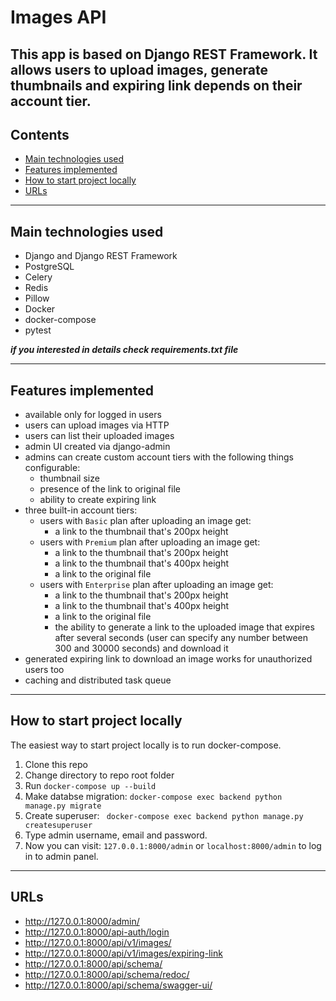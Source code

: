 # **Images API**
This app is based on Django REST Framework. It allows users to upload images, generate thumbnails and expiring link depends on their account tier.
---
## Contents
* [Main technologies used](#main-technologies-used)
* [Features implemented](#features-implemented)
* [How to start project locally](#how-to-start-project-locally)
* [URLs](#urls)

---
## **Main technologies used**
- Django and Django REST Framework
- PostgreSQL
- Celery
- Redis
- Pillow
- Docker
- docker-compose
- pytest

***if you interested in details check **requirements.txt** file***

---
## **Features implemented**
- available only for logged in users
- users can upload images via HTTP
- users can list their uploaded images
- admin UI created via django-admin
- admins can create custom account tiers with the following things configurable:
    - thumbnail size
    - presence of the link to original file
    - ability to create expiring link
- three built-in account tiers:
    - users with `Basic` plan after uploading an image get:
        - a link to the thumbnail that's 200px height
    - users with `Premium` plan after uploading an image get:
        - a link to the thumbnail that's 200px height
        - a link to the thumbnail that's 400px height
        - a link to the original file
    - users with `Enterprise` plan after uploading an image get:
        - a link to the thumbnail that's 200px height
        - a link to the thumbnail that's 400px height
        - a link to the original file
        - the ability to generate a link to the uploaded image that expires after several seconds (user can specify any number between 300 and 30000 seconds) and download it
- generated expiring link to download an image works for unauthorized users too
- caching and distributed task queue

---
## **How to start project locally**
The easiest way to start project locally is to run docker-compose.

1. Clone this repo
2. Change directory to repo root folder
3. Run `docker-compose up --build`
4. Make databse migration: `docker-compose exec backend python manage.py migrate`
5. Create superuser: ` docker-compose exec backend python manage.py createsuperuser`
6. Type admin username, email and password.
7. Now you can visit: `127.0.0.1:8000/admin` or `localhost:8000/admin` to log in to admin panel.
---
## **URLs**
- http://127.0.0.1:8000/admin/
- http://127.0.0.1:8000/api-auth/login
- http://127.0.0.1:8000/api/v1/images/
- http://127.0.0.1:8000/api/v1/images/expiring-link
- http://127.0.0.1:8000/api/schema/
- http://127.0.0.1:8000/api/schema/redoc/
- http://127.0.0.1:8000/api/schema/swagger-ui/
